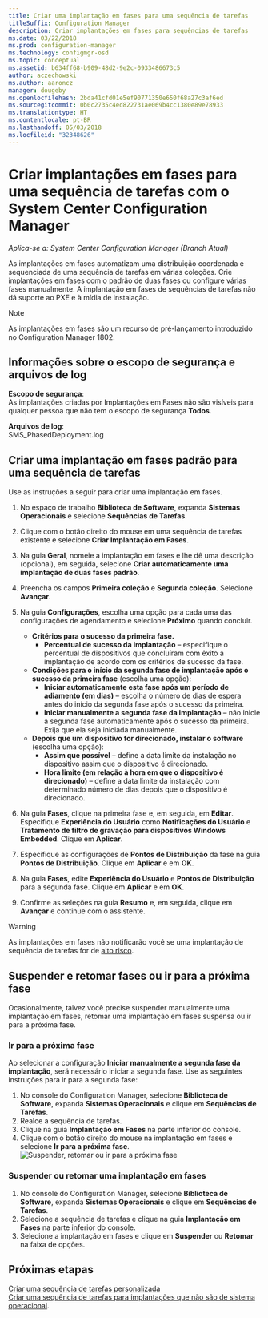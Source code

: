 ```yaml
---
title: Criar uma implantação em fases para uma sequência de tarefas
titleSuffix: Configuration Manager
description: Criar implantações em fases para sequências de tarefas
ms.date: 03/22/2018
ms.prod: configuration-manager
ms.technology: configmgr-osd
ms.topic: conceptual
ms.assetid: b634ff68-b909-48d2-9e2c-0933486673c5
author: aczechowski
ms.author: aaroncz
manager: dougeby
ms.openlocfilehash: 2bda41cfd01e5ef90771350e650f68a27c3af6ed
ms.sourcegitcommit: 0b0c2735c4ed822731ae069b4cc1380e89e78933
ms.translationtype: HT
ms.contentlocale: pt-BR
ms.lasthandoff: 05/03/2018
ms.locfileid: "32348626"
---
```

# <a name="create-phased-deployments-for-a-task-sequence-with-system-center-configuration-manager"></a>Criar implantações em fases para uma sequência de tarefas com o System Center Configuration Manager

*Aplica-se a: System Center Configuration Manager (Branch Atual)*

As implantações em fases automatizam uma distribuição coordenada e sequenciada de uma sequência de tarefas em várias coleções. Crie implantações em fases com o padrão de duas fases ou configure várias fases manualmente. A implantação em fases de sequências de tarefas não dá suporte ao PXE e à mídia de instalação. 

>[!NOTE]
> As implantações em fases são um recurso de pré-lançamento introduzido no Configuration Manager 1802. <!--1356837-->

## <a name="security-scope-and-log-file-information"></a>Informações sobre o escopo de segurança e arquivos de log

**Escopo de segurança**:</br>
As implantações criadas por Implantações em Fases não são visíveis para qualquer pessoa que não tem o escopo de segurança **Todos**.

**Arquivos de log**: </br>
SMS_PhasedDeployment.log

## <a name="create-a-default-two-phased-deployment-for-a-task-sequence"></a>Criar uma implantação em fases padrão para uma sequência de tarefas

Use as instruções a seguir para criar uma implantação em fases. 

1. No espaço de trabalho **Biblioteca de Software**, expanda **Sistemas Operacionais** e selecione **Sequências de Tarefas**.

2. Clique com o botão direito do mouse em uma sequência de tarefas existente e selecione **Criar Implantação em Fases**. 

3. Na guia **Geral**, nomeie a implantação em fases e lhe dê uma descrição (opcional), em seguida, selecione **Criar automaticamente uma implantação de duas fases padrão**. 

4. Preencha os campos **Primeira coleção** e **Segunda coleção**. Selecione **Avançar**.

5. Na guia **Configurações**, escolha uma opção para cada uma das configurações de agendamento e selecione **Próximo** quando concluir. 
    - **Critérios para o sucesso da primeira fase.** 
        - **Percentual de sucesso da implantação** – especifique o percentual de dispositivos que concluíram com êxito a implantação de acordo com os critérios de sucesso da fase. 
    - **Condições para o início da segunda fase de implantação após o sucesso da primeira fase** (escolha uma opção):
        - **Iniciar automaticamente esta fase após um período de adiamento (em dias)** – escolha o número de dias de espera antes do início da segunda fase após o sucesso da primeira. 
        - **Iniciar manualmente a segunda fase da implantação** – não inicie a segunda fase automaticamente após o sucesso da primeira. Exija que ela seja iniciada manualmente. 
    - **Depois que um dispositivo for direcionado, instalar o software** (escolha uma opção):
        - **Assim que possível** – define a data limite da instalação no dispositivo assim que o dispositivo é direcionado.
        - **Hora limite (em relação à hora em que o dispositivo é direcionado)** – define a data limite da instalação com determinado número de dias depois que o dispositivo é direcionado. 

6. Na guia **Fases**, clique na primeira fase e, em seguida, em **Editar**.  Especifique **Experiência do Usuário** como **Notificações do Usuário** e **Tratamento de filtro de gravação para dispositivos Windows Embedded**. Clique em **Aplicar**.

7. Especifique as configurações de **Pontos de Distribuição** da fase na guia **Pontos de Distribuição**. Clique em **Aplicar** e em **OK**.        

8. Na guia **Fases**, edite **Experiência do Usuário** e **Pontos de Distribuição** para a segunda fase. Clique em **Aplicar** e em **OK**.

9. Confirme as seleções na guia **Resumo** e, em seguida, clique em **Avançar** e continue com o assistente.

>[!WARNING]
>As implantações em fases não notificarão você se uma implantação de sequência de tarefas for de [alto risco](/sccm/protect/understand/settings-to-manage-high-risk-deployments.md). 


## <a name="suspend-and-resume-phases-or-move-to-the-next-phase"></a>Suspender e retomar fases ou ir para a próxima fase
Ocasionalmente, talvez você precise suspender manualmente uma implantação em fases, retomar uma implantação em fases suspensa ou ir para a próxima fase. 

### <a name="move-to-the-next-phase"></a>Ir para a próxima fase
Ao selecionar a configuração **Iniciar manualmente a segunda fase da implantação**, será necessário iniciar a segunda fase. Use as seguintes instruções para ir para a segunda fase: 

1. No console do Configuration Manager, selecione **Biblioteca de Software**, expanda **Sistemas Operacionais** e clique em **Sequências de Tarefas**.
2. Realce a sequência de tarefas.
3. Clique na guia **Implantação em Fases** na parte inferior do console. 
4. Clique com o botão direito do mouse na implantação em fases e selecione **Ir para a próxima fase**.
![Suspender, retomar ou ir para a próxima fase](media/Suspend-phased-deployment.PNG)

### <a name="suspend-or-resume-a-phased-deployment"></a>Suspender ou retomar uma implantação em fases
1. No console do Configuration Manager, selecione **Biblioteca de Software**, expanda **Sistemas Operacionais** e clique em **Sequências de Tarefas**.
2. Selecione a sequência de tarefas e clique na guia **Implantação em Fases** na parte inferior do console. 
3. Selecione a implantação em fases e clique em **Suspender** ou **Retomar** na faixa de opções.

## <a name="next-steps"></a>Próximas etapas
[Criar uma sequência de tarefas personalizada](create-a-custom-task-sequence.md) </br>
[Criar uma sequência de tarefas para implantações que não são de sistema operacional](create-a-task-sequence-for-non-operating-system-deployments.md). 








